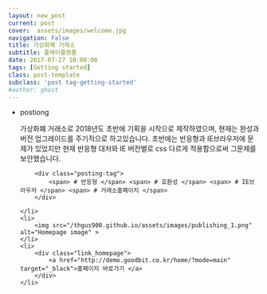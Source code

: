 ```yaml
---
layout: new_post
current: post
cover:  assets/images/welcome.jpg
navigation: False
title: 가상화폐 거래소
subtitle: 플레이플랫폼
date: 2017-07-27 10:00:00 
tags: [Getting started]
class: post-template
subclass: 'post tag-getting-started'
#author: ghost
---
```


<ul class="new_postlist">
	<li>
		<p class="postiong">postiong</p>
		<p class="post_text">가상화폐 거래소로 2018년도 초반에 기획을 시작으로 제작하였으며, 현재는 완성과 버전 업그레이드를 주기적으로 하고있습니다.
		초반에는 반응형과 IE브라우저에 문제가 있었지만 현재 반응형 대처와 IE 버전별로 css 다르게 적용함으로써 그문제를 보안했습니다.
		</p>

		<div class="posting-tag">
			<span> # 반응형 </span> <span> # 호환성 </span> <span> # IE브라우저 </span> <span> # 거래소홈페이지 </span>
		</div>
		
	</li>
	<li>
		<img src="/thgus900.github.io/assets/images/publishing_1.png" alt="Homepage image" >
	</li>
	<li>
		<div class="link_homepage">
			<a href="http://demo.goodbit.co.kr/home/?mode=main" target="_black">홈페이지 바로가기 </a>
		</div>
	</li>
	
</ul>




